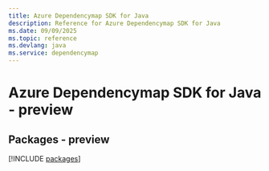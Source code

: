 ```yaml
---
title: Azure Dependencymap SDK for Java
description: Reference for Azure Dependencymap SDK for Java
ms.date: 09/09/2025
ms.topic: reference
ms.devlang: java
ms.service: dependencymap
---
```

# Azure Dependencymap SDK for Java - preview
## Packages - preview
[!INCLUDE [packages](dependencymap-index.md)]